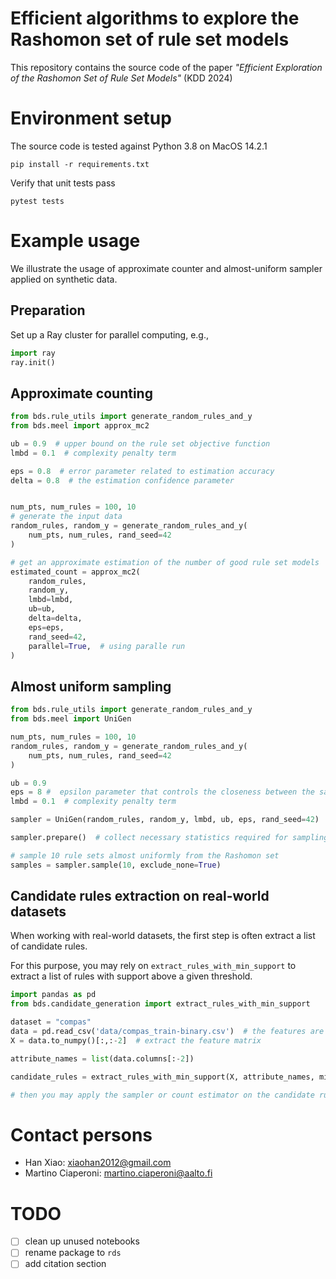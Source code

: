 # Efficient algorithms to explore the Rashomon set of rule set models

This repository contains the source code of the paper *"Efficient Exploration of the Rashomon Set of Rule Set Models"* (KDD 2024)


# Environment setup

The source code is tested against Python 3.8 on MacOS 14.2.1

``` shell
pip install -r requirements.txt
```


Verify that unit tests pass

``` shell
pytest tests
```

# Example usage

We illustrate the usage of approximate counter and almost-uniform sampler applied on synthetic data.

## Preparation

Set up a Ray cluster for parallel computing, e.g.,

``` python
import ray
ray.init()
```

## Approximate counting

``` python
from bds.rule_utils import generate_random_rules_and_y
from bds.meel import approx_mc2

ub = 0.9  # upper bound on the rule set objective function
lmbd = 0.1  # complexity penalty term

eps = 0.8  # error parameter related to estimation accuracy
delta = 0.8  # the estimation confidence parameter


num_pts, num_rules = 100, 10
# generate the input data
random_rules, random_y = generate_random_rules_and_y(
    num_pts, num_rules, rand_seed=42
)

# get an approximate estimation of the number of good rule set models
estimated_count = approx_mc2(
    random_rules,
    random_y,
    lmbd=lmbd,
    ub=ub,
    delta=delta,
    eps=eps,
    rand_seed=42,
    parallel=True,  # using paralle run
)
```

## Almost uniform sampling


``` python
from bds.rule_utils import generate_random_rules_and_y
from bds.meel import UniGen

num_pts, num_rules = 100, 10
random_rules, random_y = generate_random_rules_and_y(
    num_pts, num_rules, rand_seed=42
)

ub = 0.9
eps = 8 #  epsilon parameter that controls the closeness between the sampled distribution and uniform distribution
lmbd = 0.1  # complexity penalty term

sampler = UniGen(random_rules, random_y, lmbd, ub, eps, rand_seed=42)

sampler.prepare()  # collect necessary statistics required for sampling

# sample 10 rule sets almost uniformly from the Rashomon set
samples = sampler.sample(10, exclude_none=True)
```

## Candidate rules extraction on real-world datasets

When working with real-world datasets, the first step is often extract a list of candidate rules.

For this purpose, you may rely on `extract_rules_with_min_support` to extract a list of rules with support above a given threshold.

``` python
import pandas as pd
from bds.candidate_generation import extract_rules_with_min_support

dataset = "compas"
data = pd.read_csv('data/compas_train-binary.csv')  # the features are binary
X = data.to_numpy()[:,:-2]  # extract the feature matrix

attribute_names = list(data.columns[:-2])

candidate_rules = extract_rules_with_min_support(X, attribute_names, min_support=70)

# then you may apply the sampler or count estimator on the candidate rules
```

# Contact persons

- Han Xiao: xiaohan2012@gmail.com
- Martino Ciaperoni: martino.ciaperoni@aalto.fi


# TODO

- [ ] clean up unused notebooks
- [ ] rename package to `rds`
- [ ] add citation section
